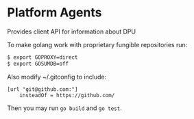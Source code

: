 # Platform Agents

Provides client API for information about DPU

To make golang work with proprietary fungible repositories run:

```sh
$ export GOPROXY=direct
$ export GOSUMDB=off
```

Also modify ~/.gitconfig to include:

```
[url "git@github.com:"]
    insteadOf = https://github.com/
```

Then you may run `go build` and `go test`.